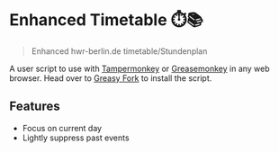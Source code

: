 # Enhanced Timetable ⏱️📚

> Enhanced hwr-berlin.de timetable/Stundenplan

A user script to use with [Tampermonkey](https://www.tampermonkey.net/) or [Greasemonkey](https://www.greasespot.net/) in any web browser. Head over to [Greasy Fork](https://greasyfork.org/en/scripts/410664-enhanced-hwr-berlin-de-timetable-stundenplan) to install the script.

## Features

* Focus on current day
* Lightly suppress past events
